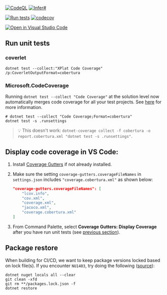 [![CodeQL](https://github.com/AjayKMehta/Dappery/actions/workflows/codeql-analysis.yml/badge.svg)](https://github.com/AjayKMehta/Dappery/actions/workflows/codeql-analysis.yml) [![Infer#](https://github.com/AjayKMehta/Dappery/actions/workflows/infersharp.yml/badge.svg)](https://github.com/AjayKMehta/Dappery/actions/workflows/infersharp.yml)

[![Run tests](https://github.com/AjayKMehta/Dappery/actions/workflows/test.yml/badge.svg)](https://github.com/AjayKMehta/Dappery/actions/workflows/test.yml) [![codecov](https://codecov.io/gh/AjayKMehta/Dappery/branch/master/graph/badge.svg?token=E9QRR0SLSK)](https://codecov.io/gh/AjayKMehta/Dappery)

[![Open in Visual Studio Code](https://open.vscode.dev/badges/open-in-vscode.svg)](https://open.vscode.dev/AjayKMehta/Dappery)

## Run unit tests

### coverlet

```shell
dotnet test --collect:"XPlat Code Coverage" /p:CoverletOutputFormat=cobertura
```

### Microsoft.CodeCoverage

Running `dotnet test --collect "Code Coverage"` at the solution level now automatically merges code coverage for all your test projects. See [here](https://devblogs.microsoft.com/dotnet/whats-new-in-our-code-coverage-tooling) for more information.

```shell
# dotnet test --collect "Code Coverage;Format=cobertura"
dotnet test -s .runsettings 
```

> :bulb: This doesn't work: `dotnet-coverage collect -f cobertura -o report.cobertura.xml "dotnet test -s .runsettings"`.

## Display code coverage in VS Code:

1. Install [Coverage Gutters](https://marketplace.visualstudio.com/items?itemName=ryanluker.vscode-coverage-gutters) if not already installed.
2. Make sure the setting `coverage-gutters.coverageFileNames` in `settings.json` includes `"coverage.cobertura.xml"` as shown below:

    ```json
    "coverage-gutters.coverageFileNames": [
        "lcov.info",
        "cov.xml",
        "coverage.xml",
        "jacoco.xml",
        "coverage.cobertura.xml"
    ]
    ```

3. From Command Palette, select **Coverage Gutters: Display Coverage** after you have run unit tests (see [previous section](#run-unit-tests)).

## Package restore

When building for CI/CD, we want to keep package versions locked based on lock file(s). If you encounter `NU1403`, try doing the following ([source](https://github.com/NuGet/Home/issues/7921#issuecomment-478152479)):

```shell
dotnet nuget locals all --clear
git clean -xfd
git rm **/packages.lock.json -f
dotnet restore
```
